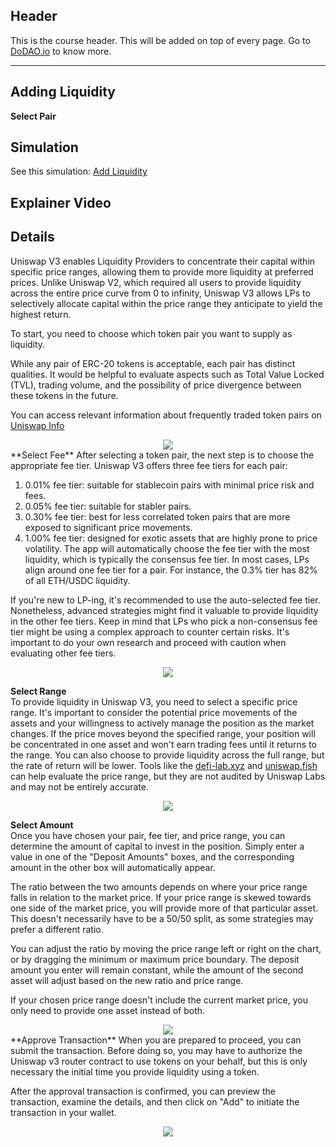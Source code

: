 ## Header
This is the course header. This will be added on top of every page. Go to [DoDAO.io](https://www.dodao.io) to know more.

 ---
 
 ## Adding Liquidity
 
 **Select Pair**        
## Simulation
See this simulation: [Add Liquidity](https://uniswap.university/simulations/view/add-liquidity-uniswap/0)

## Explainer Video
<div class="play-js-player py-6" data-plyr-provider="youtube" data-plyr-embed-id="ZIjVzTRk_z0"></div>


## Details
Uniswap V3 enables Liquidity Providers to concentrate their capital within specific price ranges, allowing them to provide more liquidity at preferred prices. Unlike Uniswap V2, which required all users to provide liquidity across the entire price curve from 0 to infinity, Uniswap V3 allows LPs to selectively allocate capital within the price range they anticipate to yield the highest return.

To start, you need to choose which token pair you want to supply as liquidity.

While any pair of ERC-20 tokens is acceptable, each pair has distinct qualities. It would be helpful to evaluate aspects such as Total Value Locked (TVL), trading volume, and the possibility of price divergence between these tokens in the future.

You can access relevant information about frequently traded token pairs on [Uniswap Info](https://info.uniswap.org/#/pools)

<div align="center">
<img style="max-height:600px" src="https://d31h13bdjwgzxs.cloudfront.net/academy/uniswap-eth-1/Guide/create-a-new-position-uniswap/1682175276579_select_pair_1.png"/>
</div> 
 **Select Fee**        
After selecting a token pair, the next step is to choose the appropriate fee tier. Uniswap V3 offers three fee tiers for each pair:

1. 0.01% fee tier: suitable for stablecoin pairs with minimal price risk and fees.
2. 0.05% fee tier: suitable for stabler pairs.
3. 0.30% fee tier: best for less correlated token pairs that are more exposed to significant price movements.
4. 1.00% fee tier: designed for exotic assets that are highly prone to price volatility.
The app will automatically choose the fee tier with the most liquidity, which is typically the consensus fee tier. In most cases, LPs align around one fee tier for a pair. For instance, the 0.3% tier has 82% of all ETH/USDC liquidity.

If you're new to LP-ing, it's recommended to use the auto-selected fee tier. Nonetheless, advanced strategies might find it valuable to provide liquidity in the other fee tiers. Keep in mind that LPs who pick a non-consensus fee tier might be using a complex approach to counter certain risks. It's important to do your own research and proceed with caution when evaluating other fee tiers.

<div align="center">
<img style="max-height:600px" src="https://d31h13bdjwgzxs.cloudfront.net/academy/uniswap-eth-1/Guide/create-a-new-position-uniswap/1682175799696_select_fees_2.png"/>
</div>
 
 **Select Range**        
To provide liquidity in Uniswap V3, you need to select a specific price range. It's important to consider the potential price movements of the assets and your willingness to actively manage the position as the market changes. If the price moves beyond the specified range, your position will be concentrated in one asset and won't earn trading fees until it returns to the range. You can also choose to provide liquidity across the full range, but the rate of return will be lower. Tools like the [defi-lab.xyz](https://defi-lab.xyz/) and [uniswap.fish](https://uniswap.fish/) can help evaluate the price range, but they are not audited by Uniswap Labs and may not be entirely accurate.

<div align="center">
<img style="max-height:600px" src="https://d31h13bdjwgzxs.cloudfront.net/academy/uniswap-eth-1/Guide/create-a-new-position-uniswap/1682176838834_select_range_3.png"/>
</div>
 
 **Select Amount**        
Once you have chosen your pair, fee tier, and price range, you can determine the amount of capital to invest in the position. Simply enter a value in one of the "Deposit Amounts" boxes, and the corresponding amount in the other box will automatically appear.

The ratio between the two amounts depends on where your price range falls in relation to the market price. If your price range is skewed towards one side of the market price, you will provide more of that particular asset. This doesn't necessarily have to be a 50/50 split, as some strategies may prefer a different ratio.

You can adjust the ratio by moving the price range left or right on the chart, or by dragging the minimum or maximum price boundary. The deposit amount you enter will remain constant, while the amount of the second asset will adjust based on the new ratio and price range.

If your chosen price range doesn't include the current market price, you only need to provide one asset instead of both.

<div align="center">
<img style="max-height:600px" src="https://d31h13bdjwgzxs.cloudfront.net/academy/uniswap-eth-1/Guide/create-a-new-position-uniswap/1682191211191_select_amount_04.png"/>
</div> 
 **Approve Transaction**        
When you are prepared to proceed, you can submit the transaction. Before doing so, you may have to authorize the Uniswap v3 router contract to use tokens on your behalf, but this is only necessary the initial time you provide liquidity using a token.

After the approval transaction is confirmed, you can preview the transaction, examine the details, and then click on "Add" to initiate the transaction in your wallet.

<div align="center">
<img style="max-height:600px" src="https://d31h13bdjwgzxs.cloudfront.net/academy/uniswap-eth-1/Guide/create-a-new-position-uniswap/1682192299983_approve_transaction_4.png"/>
</div>
 
 
